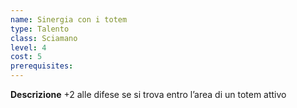 ```yaml
---
name: Sinergia con i totem
type: Talento
class: Sciamano
level: 4
cost: 5
prerequisites: 
---
```


**Descrizione**
+2 alle difese se si trova entro l’area di un totem attivo